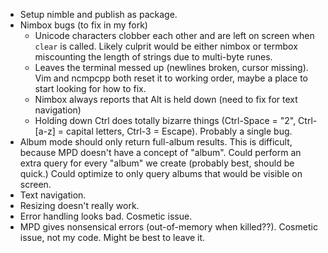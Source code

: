 - Setup nimble and publish as package.
- Nimbox bugs (to fix in my fork)
    - Unicode characters clobber each other and are left on screen when `clear` is called. Likely culprit would be either nimbox or termbox miscounting the length of strings due to multi-byte runes.
    - Leaves the terminal messed up (newlines broken, cursor missing). Vim and ncmpcpp both reset it to working order, maybe a place to start looking for how to fix.
    - Nimbox always reports that Alt is held down (need to fix for text navigation)
    - Holding down Ctrl does totally bizarre things (Ctrl-Space = "2", Ctrl-[a-z] = capital letters, Ctrl-3 = Escape). Probably a single bug.
- Album mode should only return full-album results. This is difficult, because MPD doesn't have a concept of "album". Could perform an extra query for every "album" we create (probably best, should be quick.) Could optimize to only query albums that would be visible on screen.
- Text navigation.
- Resizing doesn't really work.
- Error handling looks bad. Cosmetic issue.
- MPD gives nonsensical errors (out-of-memory when killed??). Cosmetic issue, not my code. Might be best to leave it.
